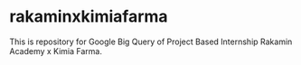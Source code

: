 # rakaminxkimiafarma
This is repository for Google Big Query of Project Based Internship Rakamin Academy x Kimia Farma.
